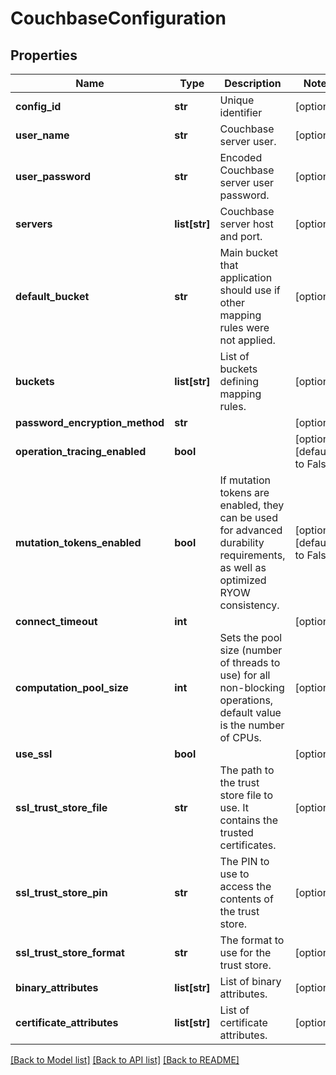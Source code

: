 # CouchbaseConfiguration

## Properties
Name | Type | Description | Notes
------------ | ------------- | ------------- | -------------
**config_id** | **str** | Unique identifier | [optional] 
**user_name** | **str** | Couchbase server user. | [optional] 
**user_password** | **str** | Encoded Couchbase server user password. | [optional] 
**servers** | **list[str]** | Couchbase server host and port. | [optional] 
**default_bucket** | **str** | Main bucket that application should use if other mapping rules were not applied. | [optional] 
**buckets** | **list[str]** | List of buckets defining mapping rules. | [optional] 
**password_encryption_method** | **str** |  | [optional] 
**operation_tracing_enabled** | **bool** |  | [optional] [default to False]
**mutation_tokens_enabled** | **bool** | If mutation tokens are enabled, they can be used for advanced durability requirements, as well as optimized RYOW consistency. | [optional] [default to False]
**connect_timeout** | **int** |  | [optional] 
**computation_pool_size** | **int** | Sets the pool size (number of threads to use) for all non-blocking operations, default value is the number of CPUs. | [optional] 
**use_ssl** | **bool** |  | [optional] 
**ssl_trust_store_file** | **str** | The path to the trust store file to use. It contains the trusted certificates. | [optional] 
**ssl_trust_store_pin** | **str** | The PIN to use to access the contents of the trust store. | [optional] 
**ssl_trust_store_format** | **str** | The format to use for the trust store. | [optional] 
**binary_attributes** | **list[str]** | List of binary attributes. | [optional] 
**certificate_attributes** | **list[str]** | List of certificate attributes. | [optional] 

[[Back to Model list]](../README.md#documentation-for-models) [[Back to API list]](../README.md#documentation-for-api-endpoints) [[Back to README]](../README.md)

